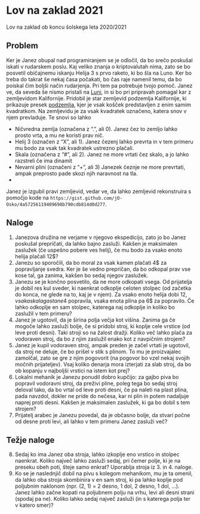 # Lov na zaklad 2021
Lov na zaklad ob koncu šolskega leta 2020/2021

## Problem
Ker je Janez obupal nad programiranjem se je odločil, da bo srečo poskušal iskati v rudarskem poslu. Kaj veliko znanja o kriptovalutah nima, zato se bo posvetil običajnemu iskanju Helija 3 s prvo raketo, ki bo šla na Luno. Ker bo treba do takrat še nekaj časa počakati, bo čas raje namenil temu, da bo poiskal čim boljši način rudarjenja. Pri tem pa potrebuje tvojo pomoč. Janez ve, da seveda še nismo pristali na [Luni](https://youtu.be/AwARY7Kk8ek?t=69), in si bo pri pripravah pomagal kar z zemljevidom Kalifornije. Pridobil je star zemljevid podzemlja Kalifornije, ki prikazuje presek [podzemlja](https://en.wikipedia.org/wiki/Soil_horizon#/media/File:Horizons.gif), kjer je vsak košček predstavljen z enim samim kvadratkom. Na zemljevidu je za vsak kvadratek označeno, katera snov v njem prevladuje. Te snovi so lahko

- Ničvredna zemlja (označena z “.”, ali 0). Janez čez to zemljo lahko prosto vrta, a mu ne koristi prav nič.
- Helij 3 (označen z “X”, ali 1). Janez čezenj lahko prevrta in v tem primeru mu bodo za vsak tak kvadratek ustrezno plačali.
- Skala (označena z “#”, ali 2). Janez ne more vrtati čez skalo, a jo lahko razstreli če ima dinamit
- Nevarni plini (označeni z “+”, ali 3) Janezek čeznje ne more prevrtati, ampak preprosto pade skozi njih naravnost na tla.
- 
Janez je izgubil pravi zemljevid, vedar ve, da lahko zemljevid rekonstruira s pomočjo kode na `https://gist.github.com/jO-Osko/4a57256119409698b790cdb814d0d277`.
## Naloge
1. Janezova družina ne verjame v njegovo ekspedicijo, zato jo bo Janez poskušal prepričati, da lahko bajno zasluži. Kakšen je maksimalen zaslužek (če uspešno pobere ves helij), če mu bodo za vsako enoto helija plačali 12$?
2. Janezu so sporočili, da bo moral za vsak kamen plačati 4$ za popravljanje svedra. Ker je še vedno prepričan, da bo odkopal prav vse kose tal, ga zanima, kakšen bo sedaj njegov zaslužek.
3. Janezu se je končno posvetilo, da ne more odkopati vsega. Od prijatelja je dobil res kul sveder, ki naenkrat odkoplje celoten stolpec (od začetka do konca, ne glede na to, kaj je v njem). Za vsako enoto helija dobi 12$, vsaka skala ga stane 4$ popravila, vsaka enota plina pa 6$ za popravilo. Če lahko odkoplje en sam stolpec, katerega naj odkoplje in koliko bo zaslužil v tem primeru?
4. Janez je ugotovil, da je širina polja večja kot višina. Zanima ga če mogoče lahko zasluži bolje, če si pridobi stroj, ki koplje cele vrstice (od leve proti desni). Taki stroji so na žalost dražji. Koliko več lahko plača za vodoraven stroj, da bo z njim zaslužil enako kot z navpičnim strojem?
5. Janez je kupil vodoraven stroj, ampak preden je začel vrtati je ugotovil, da stroj ne deluje, če bo prišel v stik s plinom. To mu je proizvajalec zamolčal, zato se gre z njim pogovorit (na pogovor bo vzel nekaj svojih močnih prijateljev). Vsaj koliko denarja mora izterjati za slab stroj, da bo ob kopanju v najboljši vrstici na istem kot prej?
6. Lokalni mehanik je Janezu ponudil dobro kupčijo: za gajbo piva bo popravil vodoravni stroj, da preživi pline, poleg tega bo sedaj stroj deloval tako, da bo vrtal od leve proti desni, če pa naleti na plast plina, pada navzdol, dokler ne pride do nečesa, kar ni plin in potem nadaljuje naprej proti desni. Kakšen je maksimalen zaslužek, ki ga bo dobil s tem strojem?
7. Prijatelj arabec je Janezu povedal, da je občasno bolje, da stvari počne od desne proti levi, ali lahko v tem primeru Janez zasluži več?
 
## Težje naloge
8. Sedaj ko ima Janez oba stroja, lahko izkoplje eno vrstico in stolpec naenkrat. Koliko največ lahko zasluži sedaj, pri čemer polje, ki je na preseku obeh poti, šteje samo enkrat? Uporablja stroja iz 3. in 4. naloge.
9. Ko se je naslednjič dobil na pivu s kolegom mehanikom, mu je ta omenil, da lahko oba stroja skombinira v en sam stroj, ki pa lahko koplje pod poljubnim naklonom (npr. (2, 1) = 2 desno, 1 dol, 2 desno, 1 dol, ...). Janez lahko začne kopati na poljubnem polju na vrhu, levi ali desni strani (spodaj pa ne). Koliko lahko sedaj največ zasluži (in s katerega polja ter v katero smer)?

